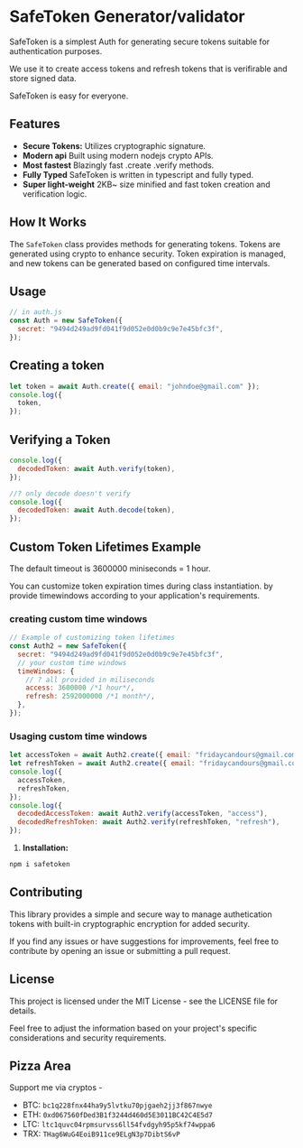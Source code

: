 # SafeToken Generator/validator

SafeToken is a simplest Auth for generating secure tokens suitable for authentication purposes.

We use it to create access tokens and refresh tokens that is verifirable and store signed data.

SafeToken is easy for everyone.

## Features

- **Secure Tokens:** Utilizes cryptographic signature.
- **Modern api** Built using modern nodejs crypto APIs.
- **Most fastest** Blazingly fast .create .verify methods.
- **Fully Typed** SafeToken is written in typescript and fully typed.
- **Super light-weight** 2KB~ size minified and fast token creation and verification logic.

## How It Works

The `SafeToken` class provides methods for generating tokens. Tokens are generated using crypto to enhance security. Token expiration is managed, and new tokens can be generated based on configured time intervals.

## Usage

```js
// in auth.js
const Auth = new SafeToken({
  secret: "9494d249ad9fd041f9d052e0d0b9c9e7e45bfc3f",
});
```

## Creating a token

```js
let token = await Auth.create({ email: "johndoe@gmail.com" });
console.log({
  token,
});
```

## Verifying a Token

```js
console.log({
  decodedToken: await Auth.verify(token),
});

//? only decode doesn't verify
console.log({
  decodedToken: await Auth.decode(token),
});
```

## Custom Token Lifetimes Example

The default timeout is 3600000 miniseconds = 1 hour.

You can customize token expiration times during class instantiation. by provide timewindows according to your application's requirements.

### creating custom time windows

```js
// Example of customizing token lifetimes
const Auth2 = new SafeToken({
  secret: "9494d249ad9fd041f9d052e0d0b9c9e7e45bfc3f",
  // your custom time windows
  timeWindows: {
    // ? all provided in miliseconds
    access: 3600000 /*1 hour*/,
    refresh: 2592000000 /*1 month*/,
  },
});
```

### Usaging custom time windows

```js
let accessToken = await Auth2.create({ email: "fridaycandours@gmail.com" });
let refreshToken = await Auth2.create({ email: "fridaycandours@gmail.com" });
console.log({
  accessToken,
  refreshToken,
});
console.log({
  decodedAccessToken: await Auth2.verify(accessToken, "access"),
  decodedRefreshToken: await Auth2.verify(refreshToken, "refresh"),
});
```

1. **Installation:**

```bash
npm i safetoken
```

## Contributing

This library provides a simple and secure way to manage authetication tokens with built-in cryptographic encryption for added security.

If you find any issues or have suggestions for improvements, feel free to contribute by opening an issue or submitting a pull request.

## License

This project is licensed under the MIT License - see the LICENSE file for details.

Feel free to adjust the information based on your project's specific considerations and security requirements.

## Pizza Area

Support me via cryptos -

- BTC: `bc1q228fnx44ha9y5lvtku70pjgaeh2jj3f867nwye`
- ETH: `0xd067560fDed3B1f3244d460d5E3011BC42C4E5d7`
- LTC: `ltc1quvc04rpmsurvss6ll54fvdgyh95p5kf74wppa6`
- TRX: `THag6WuG4EoiB911ce9ELgN3p7DibtS6vP`
